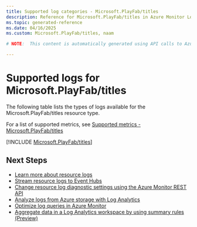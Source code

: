 ```yaml
---
title: Supported log categories - Microsoft.PlayFab/titles
description: Reference for Microsoft.PlayFab/titles in Azure Monitor Logs.
ms.topic: generated-reference
ms.date: 04/16/2025
ms.custom: Microsoft.PlayFab/titles, naam

# NOTE:  This content is automatically generated using API calls to Azure. Any edits made on these files will be overwritten in the next run of the script. 

---
```





# Supported logs for Microsoft.PlayFab/titles  
The following table lists the types of logs available for the Microsoft.PlayFab/titles resource type.
  
  
  
For a list of supported metrics, see [Supported metrics - Microsoft.PlayFab/titles](../supported-metrics/microsoft-playfab-titles-metrics.md)  
  

  
[!INCLUDE [Microsoft.PlayFab/titles](~/reusable-content/ce-skilling/azure/includes/azure-monitor/reference/logs/microsoft-playfab-titles-logs-include.md)]  
  

## Next Steps

* [Learn more about resource logs](/azure/azure-monitor/essentials/platform-logs-overview)
* [Stream resource logs to Event Hubs](/azure/azure-monitor/essentials/resource-logs#send-to-azure-event-hubs)
* [Change resource log diagnostic settings using the Azure Monitor REST API](/rest/api/monitor/diagnosticsettings)
* [Analyze logs from Azure storage with Log Analytics](/azure/azure-monitor/essentials/resource-logs#send-to-log-analytics-workspace)
* [Optimize log queries in Azure Monitor](/azure/azure-monitor/logs/query-optimization)
* [Aggregate data in a Log Analytics workspace by using summary rules (Preview)](/azure/azure-monitor/logs/summary-rules)